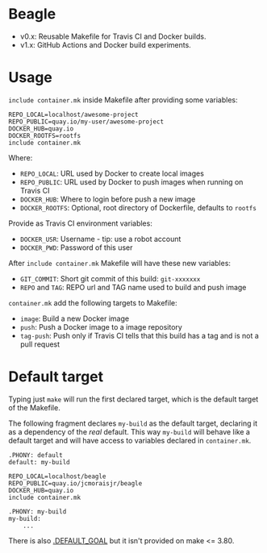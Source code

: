 # Beagle

* v0.x: Reusable Makefile for Travis CI and Docker builds.
* v1.x: GitHub Actions and Docker build experiments.

# Usage

 `include container.mk` inside Makefile after providing some variables:

    REPO_LOCAL=localhost/awesome-project
    REPO_PUBLIC=quay.io/my-user/awesome-project
    DOCKER_HUB=quay.io
    DOCKER_ROOTFS=rootfs
    include container.mk

Where:

* `REPO_LOCAL`: URL used by Docker to create local images
* `REPO_PUBLIC`: URL used by Docker to push images when running on Travis CI
* `DOCKER_HUB`: Where to login before push a new image
* `DOCKER_ROOTFS`: Optional, root directory of Dockerfile, defaults to `rootfs`

Provide as Travis CI environment variables:

* `DOCKER_USR`: Username - tip: use a robot account
* `DOCKER_PWD`: Password of this user

After `include container.mk` Makefile will have these new variables:

* `GIT_COMMIT`: Short git commit of this build: `git-xxxxxxx`
* `REPO` and `TAG`: REPO url and TAG name used to build and push image

`container.mk` add the following targets to Makefile:

* `image`: Build a new Docker image
* `push`: Push a Docker image to a image repository
* `tag-push`: Push only if Travis CI tells that this build has a tag and is not a pull request

# Default target

Typing just `make` will run the first declared target, which is the default target of the Makefile.

The following fragment declares `my-build` as the default target, declaring it as a dependency of the *real* default. This way `my-build` will behave like a default target and will have access to variables declared in `container.mk`.

    .PHONY: default
    default: my-build

    REPO_LOCAL=localhost/beagle
    REPO_PUBLIC=quay.io/jcmoraisjr/beagle
    DOCKER_HUB=quay.io
    include container.mk

    .PHONY: my-build
    my-build:
        ...

There is also [.DEFAULT_GOAL](https://www.gnu.org/software/make/manual/html_node/How-Make-Works.html) but it isn't provided on make <= 3.80.
